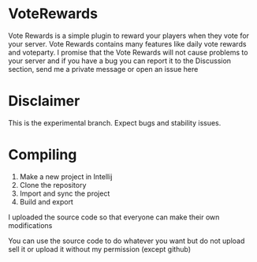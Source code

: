 # VoteRewards
Vote Rewards is a simple plugin to reward your players when they vote for your server. Vote Rewards contains many features like daily vote rewards and voteparty. I promise that the Vote Rewards will not cause problems to your server and if you have a bug you can report it to the Discussion section, send me a private message or open an issue here

# Disclaimer
This is the experimental branch. Expect bugs and stability issues.

# Compiling
1. Make a new project in Intellij
2. Clone the repository
3. Import and sync the project
3. Build and export

I uploaded the source code so that everyone can make their own modifications

You can use the source code to do whatever you want but do not upload sell it or upload it without my permission (except github)
